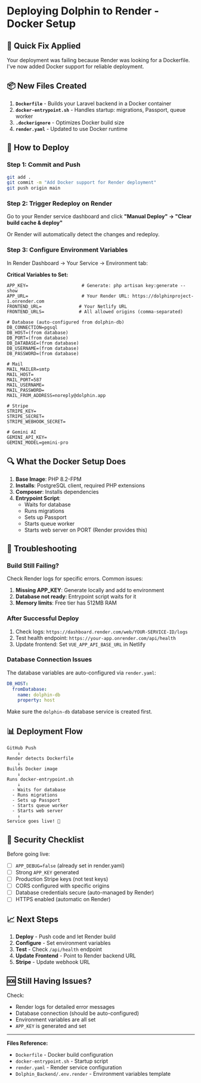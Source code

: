 # Deploying Dolphin to Render - Docker Setup

## 🚀 Quick Fix Applied

Your deployment was failing because Render was looking for a Dockerfile. I've now added Docker support for reliable deployment.

## 📦 New Files Created

1. **`Dockerfile`** - Builds your Laravel backend in a Docker container
2. **`docker-entrypoint.sh`** - Handles startup: migrations, Passport, queue worker
3. **`.dockerignore`** - Optimizes Docker build size
4. **`render.yaml`** - Updated to use Docker runtime

## 🔧 How to Deploy

### Step 1: Commit and Push

```bash
git add .
git commit -m "Add Docker support for Render deployment"
git push origin main
```

### Step 2: Trigger Redeploy on Render

Go to your Render service dashboard and click **"Manual Deploy" → "Clear build cache & deploy"**

Or Render will automatically detect the changes and redeploy.

### Step 3: Configure Environment Variables

In Render Dashboard → Your Service → Environment tab:

**Critical Variables to Set:**

```env
APP_KEY=                    # Generate: php artisan key:generate --show
APP_URL=                    # Your Render URL: https://dolphinproject-1.onrender.com
FRONTEND_URL=              # Your Netlify URL
FRONTEND_URLS=             # All allowed origins (comma-separated)

# Database (auto-configured from dolphin-db)
DB_CONNECTION=pgsql
DB_HOST=(from database)
DB_PORT=(from database)
DB_DATABASE=(from database)
DB_USERNAME=(from database)
DB_PASSWORD=(from database)

# Mail
MAIL_MAILER=smtp
MAIL_HOST=
MAIL_PORT=587
MAIL_USERNAME=
MAIL_PASSWORD=
MAIL_FROM_ADDRESS=noreply@dolphin.app

# Stripe
STRIPE_KEY=
STRIPE_SECRET=
STRIPE_WEBHOOK_SECRET=

# Gemini AI
GEMINI_API_KEY=
GEMINI_MODEL=gemini-pro
```

## 🔍 What the Docker Setup Does

1. **Base Image**: PHP 8.2-FPM
2. **Installs**: PostgreSQL client, required PHP extensions
3. **Composer**: Installs dependencies
4. **Entrypoint Script**:
   - Waits for database
   - Runs migrations
   - Sets up Passport
   - Starts queue worker
   - Starts web server on PORT (Render provides this)

## 🐛 Troubleshooting

### Build Still Failing?

Check Render logs for specific errors. Common issues:

1. **Missing APP_KEY**: Generate locally and add to environment
2. **Database not ready**: Entrypoint script waits for it
3. **Memory limits**: Free tier has 512MB RAM

### After Successful Deploy

1. Check logs: `https://dashboard.render.com/web/YOUR-SERVICE-ID/logs`
2. Test health endpoint: `https://your-app.onrender.com/api/health`
3. Update frontend: Set `VUE_APP_API_BASE_URL` in Netlify

### Database Connection Issues

The database variables are auto-configured via `render.yaml`:

```yaml
DB_HOST:
  fromDatabase:
    name: dolphin-db
    property: host
```

Make sure the `dolphin-db` database service is created first.

## 📊 Deployment Flow

```
GitHub Push
    ↓
Render detects Dockerfile
    ↓
Builds Docker image
    ↓
Runs docker-entrypoint.sh
    ↓
  - Waits for database
  - Runs migrations
  - Sets up Passport
  - Starts queue worker
  - Starts web server
    ↓
Service goes live! 🎉
```

## 🔐 Security Checklist

Before going live:

- [ ] `APP_DEBUG=false` (already set in render.yaml)
- [ ] Strong `APP_KEY` generated
- [ ] Production Stripe keys (not test keys)
- [ ] CORS configured with specific origins
- [ ] Database credentials secure (auto-managed by Render)
- [ ] HTTPS enabled (automatic on Render)

## 📈 Next Steps

1. **Deploy** - Push code and let Render build
2. **Configure** - Set environment variables
3. **Test** - Check `/api/health` endpoint
4. **Update Frontend** - Point to Render backend URL
5. **Stripe** - Update webhook URL

## 🆘 Still Having Issues?

Check:
- Render logs for detailed error messages
- Database connection (should be auto-configured)
- Environment variables are all set
- `APP_KEY` is generated and set

---

**Files Reference:**
- `Dockerfile` - Docker build configuration
- `docker-entrypoint.sh` - Startup script
- `render.yaml` - Render service configuration
- `Dolphin_Backend/.env.render` - Environment variables template
